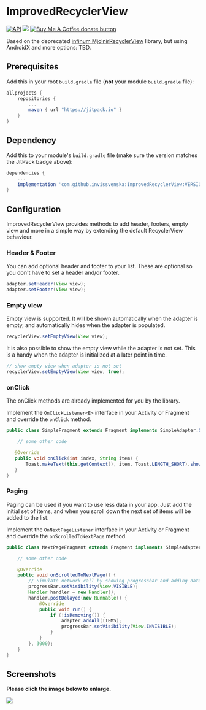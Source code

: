 # ImprovedRecyclerView
[![API](https://img.shields.io/badge/API-16%2B-brightgreen.svg?style=flat)](https://android-arsenal.com/api?level=16) [![](https://jitpack.io/v/invissvenska/ImprovedRecyclerView.svg)](https://jitpack.io/#invissvenska/ImprovedRecyclerView) <span class="badge-buymeacoffee"><a href="https://www.paypal.com/paypalme/svenvandentweel/3" title="Donate to this project using Buy Me A Coffee"><img src="https://img.shields.io/badge/buy%20me%20a%20coffee-donate-yellow.svg" alt="Buy Me A Coffee donate button" /></a></span>  

Based on the deprecated [infinum MjolnirRecyclerView](https://github.com/infinum/MjolnirRecyclerView) library, but using AndroidX and more options: TBD.

## Prerequisites

Add this in your root `build.gradle` file (**not** your module `build.gradle` file):

```gradle
allprojects {
    repositories {
        ...
        maven { url "https://jitpack.io" }
    }
}
```

## Dependency

Add this to your module's `build.gradle` file (make sure the version matches the JitPack badge above):

```gradle
dependencies {
    ...
    implementation 'com.github.invissvenska:ImprovedRecyclerView:VERSION'
}
```

## Configuration
ImprovedRecyclerView provides methods to add header, footers, empty view and more in a simple way by extending the default RecyclerView behaviour.

### Header & Footer
You can add optional header and footer to your list. These are optional so you don't have to set a header and/or footer.  
```java
adapter.setHeader(View view);
adapter.setFooter(View view);
```
  
### Empty view
Empty view is supported. It will be shown automatically when the adapter is empty, and automatically hides when the adapter is populated.  
```java
recyclerView.setEmptyView(View view);
```  
  
It is also possible to show the empty view while the adapter is not set. This is a handy when the adapter is initialized at a later point in time.  
```java
// show empty view when adapter is not set
recyclerView.setEmptyView(View view, true);
```

### onClick
The onClick methods are already implemented for you by the library.  
  
Implement the `OnClickListener<E>` interface in your Activity or Fragment and override the `onClick` method.  
```java
public class SimpleFragment extends Fragment implements SimpleAdapter.OnClickListener<String> {

    // some other code

   @Override
   public void onClick(int index, String item) {
       Toast.makeText(this.getContext(), item, Toast.LENGTH_SHORT).show();
   }
}
```

### Paging
Paging can be used if you want to use less data in your app. Just add the initial set of items, and when you scroll down the next set of items will be added to the list.  
  
Implement the `OnNextPageListener` interface in your Activity or Fragment and override the `onScrolledToNextPage` method.
```java
public class NextPageFragment extends Fragment implements SimpleAdapter.OnNextPageListener {

    // some other code

    @Override
    public void onScrolledToNextPage() {
        // Simulate network call by showing progressbar and adding data to adapter with some delay.
        progressBar.setVisibility(View.VISIBLE);
        Handler handler = new Handler();
        handler.postDelayed(new Runnable() {
            @Override
            public void run() {
                if (!isRemoving()) {
                    adapter.addAll(ITEMS);
                    progressBar.setVisibility(View.INVISIBLE);
                }
            }
        }, 3000);
    }
}
```

## Screenshots

**Please click the image below to enlarge.**

<img src="https://raw.githubusercontent.com/invissvenska/ImprovedRecyclerView/master/media/collage.png">
